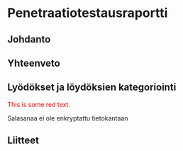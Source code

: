 # Penetraatiotestausraportti

## Johdanto

## Yhteenveto

## Lyödökset ja löydöksien kategoriointi

<p style='color:red'>This is some red text.</p>
Salasanaa ei ole enkryptattu tietokantaan

## Liitteet
